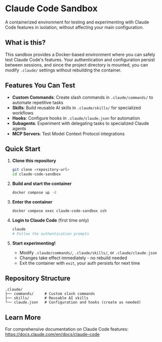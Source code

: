 # Claude Code Sandbox

A containerized environment for testing and experimenting with Claude Code features in isolation, without affecting your main configuration.

## What is this?

This sandbox provides a Docker-based environment where you can safely test Claude Code's features. Your authentication and configuration persist between sessions, and since the project directory is mounted, you can modify `.claude/` settings without rebuilding the container.

## Features You Can Test

- **Custom Commands**: Create slash commands in `.claude/commands/` to automate repetitive tasks
- **Skills**: Build reusable AI skills in `.claude/skills/` for specialized workflows
- **Hooks**: Configure hooks in `.claude/claude.json` for automation
- **Subagents**: Experiment with delegating tasks to specialized Claude agents
- **MCP Servers**: Test Model Context Protocol integrations

## Quick Start

1. **Clone this repository**
   ```bash
   git clone <repository-url>
   cd claude-code-sandbox
   ```

2. **Build and start the container**
   ```bash
   docker compose up -d
   ```

3. **Enter the container**
   ```bash
   docker compose exec claude-code-sandbox zsh
   ```

4. **Login to Claude Code** (first time only)
   ```bash
   claude
   # Follow the authentication prompts
   ```

5. **Start experimenting!**
   - Modify `.claude/commands/`, `.claude/skills/`, or `.claude/claude.json`
   - Changes take effect immediately - no rebuild needed
   - Exit the container with `exit`, your auth persists for next time

## Repository Structure

```
.claude/
├── commands/     # Custom slash commands
├── skills/       # Reusable AI skills
└── claude.json   # Configuration and hooks (create as needed)
```

## Learn More

For comprehensive documentation on Claude Code features:
https://docs.claude.com/en/docs/claude-code
